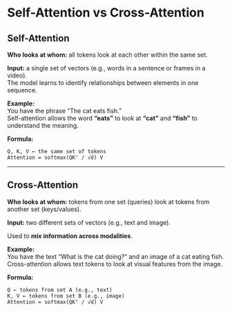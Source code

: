 # Self-Attention vs Cross-Attention

## Self-Attention
**Who looks at whom:** all tokens look at each other within the same set.  

**Input:** a single set of vectors (e.g., words in a sentence or frames in a video).  
The model learns to identify relationships between elements in one sequence.  

**Example:**  
You have the phrase “The cat eats fish.”  
Self-attention allows the word **“eats”** to look at **“cat”** and **“fish”** to understand the meaning.  

**Formula:**  
```
Q, K, V ← the same set of tokens
Attention = softmax(QKᵀ / √d) V
```

---

## Cross-Attention
**Who looks at whom:** tokens from one set (queries) look at tokens from another set (keys/values).  

**Input:** two different sets of vectors (e.g., text and image).  

Used to **mix information across modalities**.  

**Example:**  
You have the text “What is the cat doing?” and an image of a cat eating fish.  
Cross-attention allows text tokens to look at visual features from the image.  

**Formula:**  
```
Q ← tokens from set A (e.g., text)
K, V ← tokens from set B (e.g., image)
Attention = softmax(QKᵀ / √d) V
```